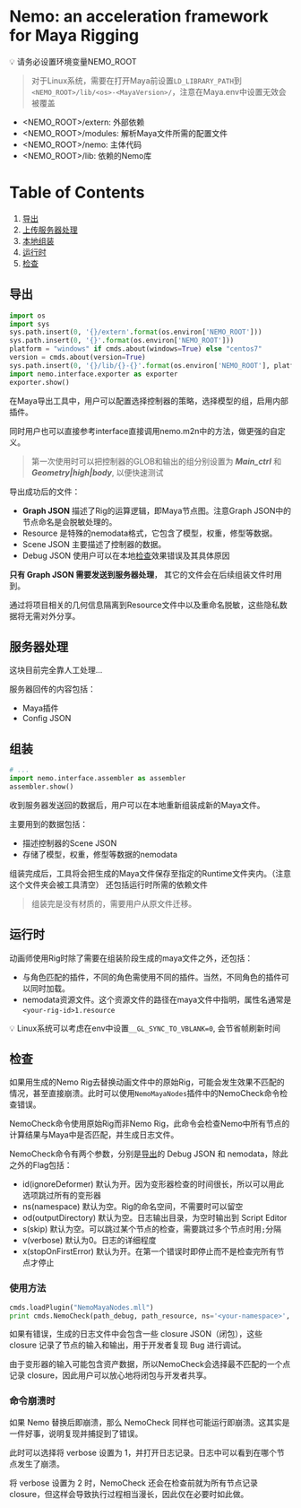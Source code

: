 # Nemo: an acceleration framework for Maya Rigging

💡 请务必设置环境变量NEMO_ROOT

> 对于Linux系统，需要在打开Maya前设置`LD_LIBRARY_PATH`到`<NEMO_ROOT>/lib/<os>-<MayaVersion>/`，注意在Maya.env中设置无效会被覆盖

- <NEMO_ROOT>/extern: 外部依赖
- <NEMO_ROOT>/modules: 解析Maya文件所需的配置文件
- <NEMO_ROOT>/nemo: 主体代码
- <NEMO_ROOT>/lib: 依赖的Nemo库

# Table of Contents
1. [导出](#导出)
2. [上传服务器处理](#服务器处理)
3. [本地组装](#组装)
4. [运行时](#运行时)
5. [检查](#检查)

## 导出

```python
import os
import sys
sys.path.insert(0, '{}/extern'.format(os.environ['NEMO_ROOT']))
sys.path.insert(0, '{}'.format(os.environ['NEMO_ROOT']))
platform = "windows" if cmds.about(windows=True) else "centos7"
version = cmds.about(version=True)
sys.path.insert(0, '{}/lib/{}-{}'.format(os.environ['NEMO_ROOT'], platform, version))
import nemo.interface.exporter as exporter
exporter.show()
```

在Maya导出工具中，用户可以配置选择控制器的策略，选择模型的组，启用内部插件。

同时用户也可以直接参考interface直接调用nemo.m2n中的方法，做更强的自定义。

> 第一次使用时可以把控制器的GLOB和输出的组分别设置为 ***Main_ctrl*** 和 ***Geometry|high|body***, 以便快速测试

导出成功后的文件：

- **Graph JSON** 描述了Rig的运算逻辑，即Maya节点图。注意Graph JSON中的节点命名是会脱敏处理的。
- Resource 是特殊的nemodata格式，它包含了模型，权重，修型等数据。
- Scene JSON 主要描述了控制器的数据。
- Debug JSON 使用户可以在本地[检查](#检查)效果错误及其具体原因

**只有 Graph JSON 需要发送到服务器处理**， 其它的文件会在后续组装文件时用到。

通过将项目相关的几何信息隔离到Resource文件中以及重命名脱敏，这些隐私数据将无需对外分享。

## 服务器处理

这块目前完全靠人工处理...

服务器回传的内容包括：

* Maya插件
* Config JSON

## 组装

```python
# ...
import nemo.interface.assembler as assembler
assembler.show()
```

收到服务器发送回的数据后，用户可以在本地重新组装成新的Maya文件。

主要用到的数据包括：
* 描述控制器的Scene JSON
* 存储了模型，权重，修型等数据的nemodata

组装完成后，工具将会把生成的Maya文件保存至指定的Runtime文件夹内。（注意这个文件夹会被工具清空）
还包括运行时所需的依赖文件

> 组装完是没有材质的，需要用户从原文件迁移。

## 运行时

动画师使用Rig时除了需要在组装阶段生成的maya文件之外，还包括：
* 与角色匹配的插件，不同的角色需使用不同的插件。当然，不同角色的插件可以同时加载。
* nemodata资源文件。这个资源文件的路径在maya文件中指明，属性名通常是`<your-rig-id>1.resource`

💡 Linux系统可以考虑在env中设置`__GL_SYNC_TO_VBLANK=0`, 会节省帧刷新时间

## 检查

如果用生成的Nemo Rig去替换动画文件中的原始Rig，可能会发生效果不匹配的情况，甚至直接崩溃。此时可以使用`NemoMayaNodes`插件中的NemoCheck命令检查错误。

NemoCheck命令使用原始Rig而非Nemo Rig，此命令会检查Nemo中所有节点的计算结果与Maya中是否匹配，并生成日志文件。

NemoCheck命令有两个参数，分别是[导出](#导出)的 Debug JSON 和 nemodata，除此之外的Flag包括：
* id(ignoreDeformer)        默认为开。因为变形器检查的时间很长，所以可以用此选项跳过所有的变形器
* ns(namespace)             默认为空。Rig的命名空间，不需要时可以留空
* od(outputDirectory)       默认为空。日志输出目录，为空时输出到 Script Editor
* s(skip)                   默认为空。可以跳过某个节点的检查，需要跳过多个节点时用`;`分隔
* v(verbose)                默认为0。日志的详细程度
* x(stopOnFirstError)       默认为开。在第一个错误时即停止而不是检查完所有节点才停止

### 使用方法
```python
cmds.loadPlugin("NemoMayaNodes.mll")
print cmds.NemoCheck(path_debug, path_resource, ns='<your-namespace>', od='<your-log-directory>')
```
如果有错误，生成的日志文件中会包含一些 closure JSON（闭包），这些 closure 记录了节点的输入和输出，用于开发者复现 Bug 进行调试。

由于变形器的输入可能包含资产数据，所以NemoCheck会选择最不匹配的一个点记录 closure，因此用户可以放心地将闭包与开发者共享。

### 命令崩溃时
如果 Nemo 替换后即崩溃，那么 NemoCheck 同样也可能运行即崩溃。这其实是一件好事，说明复现并捕捉到了错误。

此时可以选择将 verbose 设置为 1，并打开日志记录。日志中可以看到在哪个节点发生了崩溃。

将 verbose 设置为 2 时，NemoCheck 还会在检查前就为所有节点记录 closure，但这样会导致执行过程相当漫长，因此仅在必要时如此做。
